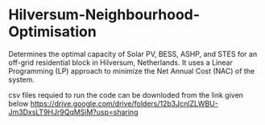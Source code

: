 # Hilversum-Neighbourhood-Optimisation
Determines the optimal capacity of Solar PV, BESS, ASHP, and STES for an off-grid residential block in Hilversum, Netherlands. It uses a Linear Programming (LP) approach to minimize the Net Annual Cost (NAC) of the system.

csv files requied to run the code can be downloded from the link given below
https://drive.google.com/drive/folders/12b3JcnlZLWBU-Jm3DxsLT9HJr9QqMSiM?usp=sharing


